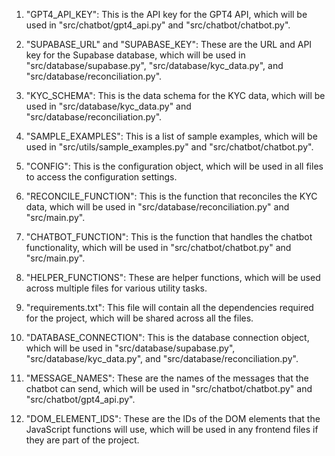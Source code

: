 1. "GPT4_API_KEY": This is the API key for the GPT4 API, which will be used in "src/chatbot/gpt4_api.py" and "src/chatbot/chatbot.py".

2. "SUPABASE_URL" and "SUPABASE_KEY": These are the URL and API key for the Supabase database, which will be used in "src/database/supabase.py", "src/database/kyc_data.py", and "src/database/reconciliation.py".

3. "KYC_SCHEMA": This is the data schema for the KYC data, which will be used in "src/database/kyc_data.py" and "src/database/reconciliation.py".

4. "SAMPLE_EXAMPLES": This is a list of sample examples, which will be used in "src/utils/sample_examples.py" and "src/chatbot/chatbot.py".

5. "CONFIG": This is the configuration object, which will be used in all files to access the configuration settings.

6. "RECONCILE_FUNCTION": This is the function that reconciles the KYC data, which will be used in "src/database/reconciliation.py" and "src/main.py".

7. "CHATBOT_FUNCTION": This is the function that handles the chatbot functionality, which will be used in "src/chatbot/chatbot.py" and "src/main.py".

8. "HELPER_FUNCTIONS": These are helper functions, which will be used across multiple files for various utility tasks.

9. "requirements.txt": This file will contain all the dependencies required for the project, which will be shared across all the files.

10. "DATABASE_CONNECTION": This is the database connection object, which will be used in "src/database/supabase.py", "src/database/kyc_data.py", and "src/database/reconciliation.py".

11. "MESSAGE_NAMES": These are the names of the messages that the chatbot can send, which will be used in "src/chatbot/chatbot.py" and "src/chatbot/gpt4_api.py".

12. "DOM_ELEMENT_IDS": These are the IDs of the DOM elements that the JavaScript functions will use, which will be used in any frontend files if they are part of the project.